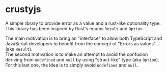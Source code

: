 # crustyjs
A simple library to provide error as a value and a rust-like optionality type.\
This library has been inspired by Rust's enums `Result` and `Option`.

The main motivation is to bring an "interface" to allow both TypeScript and JavaScript developers to benefit from the concept of "Errors as values" (aka `Result`).\
The second motivation is to make an attempt to avoid the confusion deriving from `undefined` and `null` by using "struct-like" type (aka `Option`).\
For this last one, the idea is to simply avoid `undefined` and `null`.

